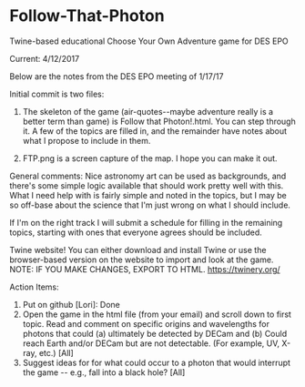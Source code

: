 # Follow-That-Photon
Twine-based educational Choose Your Own Adventure game for DES EPO

Current: 4/12/2017

Below are the notes from the DES EPO meeting of 1/17/17

Initial commit is two files:

1. The skeleton of the game (air-quotes--maybe adventure really is a better term than game) is Follow that Photon!.html. You can step through it. A few of the topics are filled in, and the remainder have notes about what I propose to include in them. 

2. FTP.png is a screen capture of the map. I hope you can make it out.

General comments: Nice astronomy art can be used as backgrounds, and there's some simple logic available that should work pretty well with this.  What I need help with is fairly simple and noted in the topics, but I may be so off-base about the science that I'm just wrong on what I should include. 

If I'm on the right track I will submit a schedule for filling in the remaining topics, starting with ones that everyone agrees should be included. 

Twine website! You can either download and install Twine or use the browser-based version on the website to import and look at the game. 
NOTE: IF YOU MAKE CHANGES, EXPORT TO HTML.
https://twinery.org/

Action Items:
1. Put on github [Lori]: Done
2. Open the game in the html file (from your email) and scroll down to first topic. Read and comment on specific origins and wavelengths for photons that could (a) ultimately be detected by DECam and (b) Could reach Earth and/or DECam but are not detectable. (For example, UV, X-ray, etc.)  [All]
3. Suggest ideas for for what could occur to a photon that would interrupt the game -- e.g., fall into a black hole?  [All]
